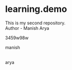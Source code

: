 # learning.demo
This is my second repository.
<br>
Author - Manish Arya 

3459w98w


manish

<br>
arya
